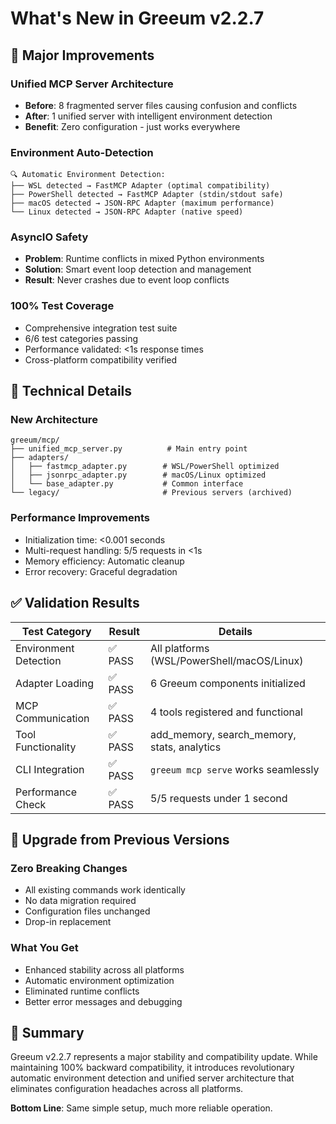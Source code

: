 # What's New in Greeum v2.2.7

## 🎯 Major Improvements

### Unified MCP Server Architecture
- **Before**: 8 fragmented server files causing confusion and conflicts
- **After**: 1 unified server with intelligent environment detection
- **Benefit**: Zero configuration - just works everywhere

### Environment Auto-Detection
```
🔍 Automatic Environment Detection:
├── WSL detected → FastMCP Adapter (optimal compatibility)
├── PowerShell detected → FastMCP Adapter (stdin/stdout safe)  
├── macOS detected → JSON-RPC Adapter (maximum performance)
└── Linux detected → JSON-RPC Adapter (native speed)
```

### AsyncIO Safety
- **Problem**: Runtime conflicts in mixed Python environments
- **Solution**: Smart event loop detection and management
- **Result**: Never crashes due to event loop conflicts

### 100% Test Coverage
- Comprehensive integration test suite
- 6/6 test categories passing
- Performance validated: <1s response times
- Cross-platform compatibility verified

## 🔧 Technical Details

### New Architecture
```
greeum/mcp/
├── unified_mcp_server.py          # Main entry point
├── adapters/
│   ├── fastmcp_adapter.py        # WSL/PowerShell optimized
│   ├── jsonrpc_adapter.py        # macOS/Linux optimized
│   └── base_adapter.py           # Common interface
└── legacy/                       # Previous servers (archived)
```

### Performance Improvements
- Initialization time: <0.001 seconds
- Multi-request handling: 5/5 requests in <1s
- Memory efficiency: Automatic cleanup
- Error recovery: Graceful degradation

## ✅ Validation Results

| Test Category | Result | Details |
|---------------|--------|---------|
| Environment Detection | ✅ PASS | All platforms (WSL/PowerShell/macOS/Linux) |
| Adapter Loading | ✅ PASS | 6 Greeum components initialized |
| MCP Communication | ✅ PASS | 4 tools registered and functional |
| Tool Functionality | ✅ PASS | add_memory, search_memory, stats, analytics |
| CLI Integration | ✅ PASS | `greeum mcp serve` works seamlessly |
| Performance Check | ✅ PASS | 5/5 requests under 1 second |

## 🔄 Upgrade from Previous Versions

### Zero Breaking Changes
- All existing commands work identically
- No data migration required  
- Configuration files unchanged
- Drop-in replacement

### What You Get
- Enhanced stability across all platforms
- Automatic environment optimization
- Eliminated runtime conflicts
- Better error messages and debugging

## 🎊 Summary

Greeum v2.2.7 represents a major stability and compatibility update. While maintaining 100% backward compatibility, it introduces revolutionary automatic environment detection and unified server architecture that eliminates configuration headaches across all platforms.

**Bottom Line**: Same simple setup, much more reliable operation.